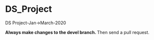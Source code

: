 # DS_Project
DS Project-Jan->March-2020

<b>
Always make changes to the devel branch.
</b>
Then send a pull request.
